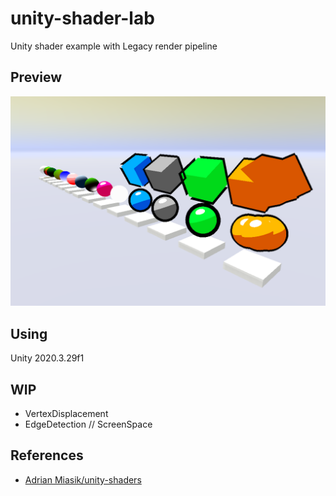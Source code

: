 # unity-shader-lab
Unity shader example with Legacy render pipeline

## Preview
![](ReadmeAssets/preview-01.png)

## Using
Unity 2020.3.29f1

## WIP
- VertexDisplacement
- EdgeDetection         // ScreenSpace


## References
- [Adrian Miasik/unity-shaders](https://github.com/adrian-miasik/unity-shaders)  
